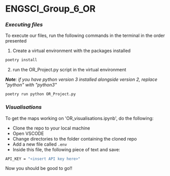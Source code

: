 # ENGSCI_Group_6_OR

### _Executing files_
To execute our files, run the following commands in the terminal in the order presented

1. Create a virtual environment with the packages installed
```bash
poetry install
```
2. run the OR_Project.py script in the virtual environment

_**Note**: if you have python version 3 installed alongside version 2, replace "python" with "python3"_
```bash
poetry run python OR_Project.py
```


### _Visualisations_
To get the maps working on 'OR_visualisations.ipynb', do the following:

* Clone the repo to your local machine
* Open VSCODE
* Change directories to the folder containing the cloned repo
* Add a new file called ``.env``
* Inside this file, the following piece of text and save:
```bash
API_KEY = "<insert API key here>"
```

Now you should be good to go!!
